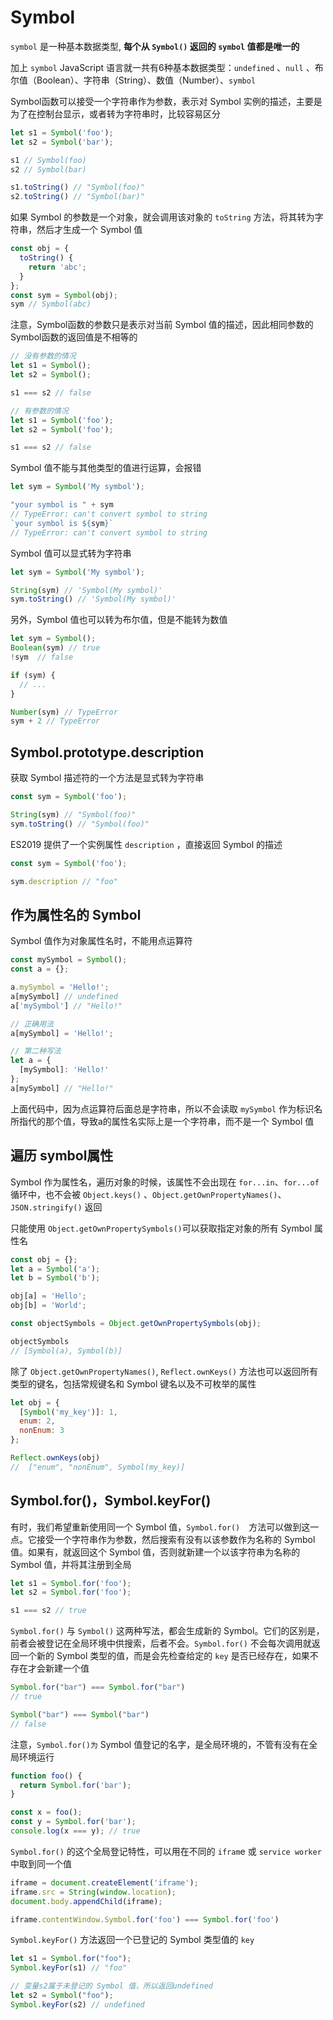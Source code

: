 # Symbol

`symbol` 是一种基本数据类型, **每个从 `Symbol()` 返回的 `symbol` 值都是唯一的**

加上 `symbol` JavaScript 语言就一共有6种基本数据类型：`undefined` 、`null` 、布尔值（Boolean）、字符串（String）、数值（Number）、`symbol`

Symbol函数可以接受一个字符串作为参数，表示对 Symbol 实例的描述，主要是为了在控制台显示，或者转为字符串时，比较容易区分

```js
let s1 = Symbol('foo');
let s2 = Symbol('bar');

s1 // Symbol(foo)
s2 // Symbol(bar)

s1.toString() // "Symbol(foo)"
s2.toString() // "Symbol(bar)"
```

如果 Symbol 的参数是一个对象，就会调用该对象的 `toString` 方法，将其转为字符串，然后才生成一个 Symbol 值

```js
const obj = {
  toString() {
    return 'abc';
  }
};
const sym = Symbol(obj);
sym // Symbol(abc)
```

注意，Symbol函数的参数只是表示对当前 Symbol 值的描述，因此相同参数的Symbol函数的返回值是不相等的

```js
// 没有参数的情况
let s1 = Symbol();
let s2 = Symbol();

s1 === s2 // false

// 有参数的情况
let s1 = Symbol('foo');
let s2 = Symbol('foo');

s1 === s2 // false
```

Symbol 值不能与其他类型的值进行运算，会报错

```js
let sym = Symbol('My symbol');

"your symbol is " + sym
// TypeError: can't convert symbol to string
`your symbol is ${sym}`
// TypeError: can't convert symbol to string
```

Symbol 值可以显式转为字符串

```js
let sym = Symbol('My symbol');

String(sym) // 'Symbol(My symbol)'
sym.toString() // 'Symbol(My symbol)'
```

另外，Symbol 值也可以转为布尔值，但是不能转为数值

```js
let sym = Symbol();
Boolean(sym) // true
!sym  // false

if (sym) {
  // ...
}

Number(sym) // TypeError
sym + 2 // TypeError
```

## Symbol.prototype.description

获取 Symbol 描述符的一个方法是显式转为字符串

```js
const sym = Symbol('foo');

String(sym) // "Symbol(foo)"
sym.toString() // "Symbol(foo)"
```

ES2019 提供了一个实例属性 `description` ，直接返回 Symbol 的描述

```js
const sym = Symbol('foo');

sym.description // "foo"
```

## 作为属性名的 Symbol

Symbol 值作为对象属性名时，不能用点运算符

```js
const mySymbol = Symbol();
const a = {};

a.mySymbol = 'Hello!';
a[mySymbol] // undefined
a['mySymbol'] // "Hello!"

// 正确用法
a[mySymbol] = 'Hello!';

// 第二种写法
let a = {
  [mySymbol]: 'Hello!'
};
a[mySymbol] // "Hello!"
```

上面代码中，因为点运算符后面总是字符串，所以不会读取 `mySymbol` 作为标识名所指代的那个值，导致a的属性名实际上是一个字符串，而不是一个 Symbol 值

## 遍历 symbol属性

Symbol 作为属性名，遍历对象的时候，该属性不会出现在 `for...in`、`for...of` 循环中，也不会被 `Object.keys()` 、`Object.getOwnPropertyNames()`、`JSON.stringify()` 返回

只能使用 `Object.getOwnPropertySymbols()`可以获取指定对象的所有 Symbol 属性名

```js
const obj = {};
let a = Symbol('a');
let b = Symbol('b');

obj[a] = 'Hello';
obj[b] = 'World';

const objectSymbols = Object.getOwnPropertySymbols(obj);

objectSymbols
// [Symbol(a), Symbol(b)]
```

除了 `Object.getOwnPropertyNames()`, `Reflect.ownKeys()` 方法也可以返回所有类型的键名，包括常规键名和 Symbol 键名以及不可枚举的属性

```js
let obj = {
  [Symbol('my_key')]: 1,
  enum: 2,
  nonEnum: 3
};

Reflect.ownKeys(obj)
//  ["enum", "nonEnum", Symbol(my_key)]
```

## Symbol.for()，Symbol.keyFor()

有时，我们希望重新使用同一个 Symbol 值，`Symbol.for()`　方法可以做到这一点。它接受一个字符串作为参数，然后搜索有没有以该参数作为名称的 Symbol 值。如果有，就返回这个 Symbol 值，否则就新建一个以该字符串为名称的 Symbol 值，并将其注册到全局

```js
let s1 = Symbol.for('foo');
let s2 = Symbol.for('foo');

s1 === s2 // true
```

`Symbol.for()` 与 `Symbol()` 这两种写法，都会生成新的 Symbol。它们的区别是，前者会被登记在全局环境中供搜索，后者不会。`Symbol.for()` 不会每次调用就返回一个新的 Symbol 类型的值，而是会先检查给定的 `key` 是否已经存在，如果不存在才会新建一个值

```js
Symbol.for("bar") === Symbol.for("bar")
// true

Symbol("bar") === Symbol("bar")
// false
```

注意，`Symbol.for()为` Symbol 值登记的名字，是全局环境的，不管有没有在全局环境运行

```js
function foo() {
  return Symbol.for('bar');
}

const x = foo();
const y = Symbol.for('bar');
console.log(x === y); // true
```

`Symbol.for()` 的这个全局登记特性，可以用在不同的 `ifram`e 或 `service worker` 中取到同一个值

```js
iframe = document.createElement('iframe');
iframe.src = String(window.location);
document.body.appendChild(iframe);

iframe.contentWindow.Symbol.for('foo') === Symbol.for('foo')
```

`Symbol.keyFor()` 方法返回一个已登记的 Symbol 类型值的 `key`

```js
let s1 = Symbol.for("foo");
Symbol.keyFor(s1) // "foo"

// 变量s2属于未登记的 Symbol 值，所以返回undefined
let s2 = Symbol("foo");
Symbol.keyFor(s2) // undefined
```